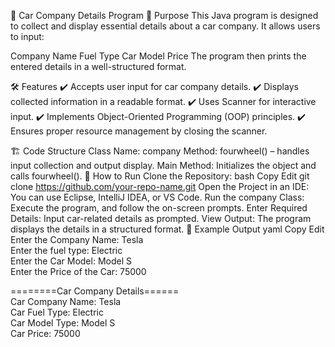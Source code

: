 🚗 Car Company Details Program
📌 Purpose
This Java program is designed to collect and display essential details about a car company. It allows users to input:

Company Name
Fuel Type
Car Model
Price
The program then prints the entered details in a well-structured format.

🛠️ Features
✔️ Accepts user input for car company details.
✔️ Displays collected information in a readable format.
✔️ Uses Scanner for interactive input.
✔️ Implements Object-Oriented Programming (OOP) principles.
✔️ Ensures proper resource management by closing the scanner.

🏗️ Code Structure
Class Name: company
Method: fourwheel() – handles input collection and output display.
Main Method: Initializes the object and calls fourwheel().
🚀 How to Run
Clone the Repository:
bash
Copy
Edit
git clone https://github.com/your-repo-name.git
Open the Project in an IDE:
You can use Eclipse, IntelliJ IDEA, or VS Code.
Run the company Class:
Execute the program, and follow the on-screen prompts.
Enter Required Details:
Input car-related details as prompted.
View Output:
The program displays the details in a structured format.
🔧 Example Output
yaml
Copy
Edit
Enter the Company Name: Tesla  
Enter the fuel type: Electric  
Enter the Car Model: Model S  
Enter the Price of the Car: 75000  

========Car Company Details======  
Car Company Name: Tesla  
Car Fuel Type: Electric  
Car Model Type: Model S  
Car Price: 75000  
